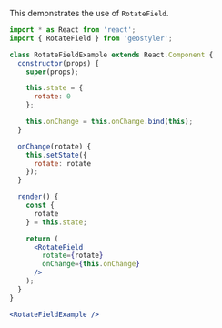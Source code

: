<!--
 * Released under the BSD 2-Clause License
 *
 * Copyright (c) 2018-present, terrestris GmbH & Co. KG
 * All rights reserved.
 *
 * Redistribution and use in source and binary forms, with or without
 * modification, are permitted provided that the following conditions are met:
 *
 * * Redistributions of source code must retain the above copyright notice,
 *   this list of conditions and the following disclaimer.
 *
 * * Redistributions in binary form must reproduce the above copyright notice,
 *   this list of conditions and the following disclaimer in the documentation
 *   and/or other materials provided with the distribution.
 *
 * THIS SOFTWARE IS PROVIDED BY THE COPYRIGHT HOLDERS AND CONTRIBUTORS "AS IS"
 * AND ANY EXPRESS OR IMPLIED WARRANTIES, INCLUDING, BUT NOT LIMITED TO, THE
 * IMPLIED WARRANTIES OF MERCHANTABILITY AND FITNESS FOR A PARTICULAR PURPOSE
 * ARE DISCLAIMED. IN NO EVENT SHALL THE COPYRIGHT HOLDER OR CONTRIBUTORS BE
 * LIABLE FOR ANY DIRECT, INDIRECT, INCIDENTAL, SPECIAL, EXEMPLARY, OR
 * CONSEQUENTIAL DAMAGES (INCLUDING, BUT NOT LIMITED TO, PROCUREMENT OF
 * SUBSTITUTE GOODS OR SERVICES; LOSS OF USE, DATA, OR PROFITS; OR BUSINESS
 * INTERRUPTION) HOWEVER CAUSED AND ON ANY THEORY OF LIABILITY, WHETHER IN
 * CONTRACT, STRICT LIABILITY, OR TORT (INCLUDING NEGLIGENCE OR OTHERWISE)
 * ARISING IN ANY WAY OUT OF THE USE OF THIS SOFTWARE, EVEN IF ADVISED OF THE
 * POSSIBILITY OF SUCH DAMAGE.
 *
-->

This demonstrates the use of `RotateField`.

```jsx
import * as React from 'react';
import { RotateField } from 'geostyler';

class RotateFieldExample extends React.Component {
  constructor(props) {
    super(props);

    this.state = {
      rotate: 0
    };

    this.onChange = this.onChange.bind(this);
  }

  onChange(rotate) {
    this.setState({
      rotate: rotate
    });
  }

  render() {
    const {
      rotate
    } = this.state;

    return (
      <RotateField
        rotate={rotate}
        onChange={this.onChange}
      />
    );
  }
}

<RotateFieldExample />
```
